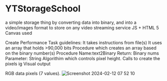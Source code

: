 # YTStorageSchool
a simple storage thing by converting data into binary, and into a video/images format to store on any video streaming service
JS + HTML 5 Canvas used

Create Performance Task guidelines:
It takes instructions from file(s)
It uses an array that holds >90,000 bits
Procedure which creates an array based on the binary number(s)
  Procedure Name:text2Binary
  Return: Binary nums
  Parameter: String 
Algorithim which controls pixel height.
Calls to create the pixels ig
Visual output


RGB data pixels (7 values).
![Screenshot 2024-02-12 07 52 10](https://github.com/LQ84i-1/YTStorageSchool/assets/155986030/6cfc9719-9b1e-4e4c-b082-04336bf67966)

